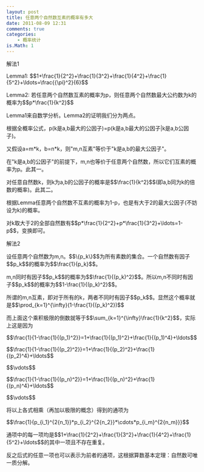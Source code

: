 ```yaml
---
layout: post
title: 任意两个自然数互素的概率有多大
date: 2011-08-09 12:31
comments: true
categories: 
    - 概率统计
is.Math: 1
---
```


<p>解法1</p>
<p>Lemma1: $$1+\frac{1}{2^2}+\frac{1}{3^2}+\frac{1}{4^2}+\frac{1}{5^2}+\ldots=\frac{{\pi}^2}{6}$$</p>
<p>Lemma2: 若任意两个自然数互素的概率为p，则任意两个自然数最大公约数为k的概率为$$p*\frac{1}{k^2}$$</p>
<p>Lemma1来自数学分析。Lemma2的证明我们分为两点。</p>
<p>根据全概率公式，p(k是a,b最大的公因子)=p(k是a,b最大的公因子|k是a,b公因子)。</p>
<p>又假设a=m*k，b=n*k，则"m,n互素"等价于"k是a,b的最大公因子"。</p>
<p>在"k是a,b的公因子"的前提下，m,n也等价于任意两个自然数，所以它们互素的概率为p。此其一。</p>
<p>对任意自然数k，则k为a,b的公因子的概率是$$\frac{1}{k^2}$$(即a,b同为k的倍数的概率)。此其二。</p>
<p>根据Lemma任意两个自然数不互素的概率为1-p，也是有大于2的最大公因子(不妨设为k)的概率。</p>
<p>对k取大于2的全部自然数有$$p*\frac{1}{2^2}+p*\frac{1}{3^2}+\ldots=1-p$$，变换即可。</p>

<p>解法2</p>
<p>设任意两个自然数为m,n。$$\{p_k\}$$为所有素数的集合。一个自然数有因子$$p_k$$的概率为$$\frac{1}{p_k}$$。</p>
<p>m,n同时有因子$$p_k$$的概率为$$\frac{1}{(p_k)^2}$$。所以m,n不同时有因子$$p_k$$的概率为$$1-\frac{1}{(p_k)^2}$$。</p>
<p>所谓的m,n互素，即对于所有的k，两者不同时有因子$$p_k$$。显然这个概率就是$$\prod_{k=1}^{\infty}(1-\frac{1}{(p_k)^2})$$</p>
<p>而上面这个乘积极限的倒数就等于$$\sum_{k=1}^{\infty}\frac{1}{k^2}$$，实际上这是因为</p>
<p>$$\frac{1}{1-\frac{1}{(p_1)^2}}=1+\frac{1}{(p_1)^2}+\frac{1}{(p_1)^4}+\ldots$$</p>
<p>$$\frac{1}{1-\frac{1}{(p_2)^2}}=1+\frac{1}{(p_2)^2}+\frac{1}{(p_2)^4}+\ldots$$</p>
<p>$$\vdots$$</p>
<p>$$\frac{1}{1-\frac{1}{(p_n)^2}}=1+\frac{1}{(p_n)^2}+\frac{1}{(p_n)^4}+\ldots$$</p>
<p>$$\vdots$$</p>

<p>将以上各式相乘（再加以极限的概念）得到的通项为</p>
<p>$$\frac{1}{p_{i_1}^{2{n_1}}*p_{i_2}^{2{n_2}}*\cdots*p_{i_m}^{2{n_m}}}$$</p>
<p>通项中的每一项均是$$1+\frac{1}{2^2}+\frac{1}{3^2}+\frac{1}{4^2}+\frac{1}{5^2}+\ldots$$的其中一项且不存在重复。</p>
<p>反之后式的任意一项也可以表示为前者的通项，这根据算数基本定理：自然数可唯一质分解。</p>
